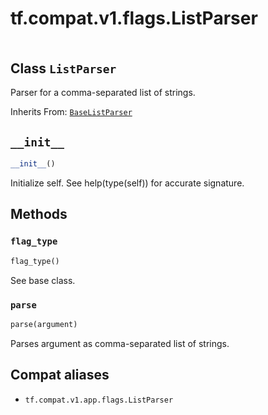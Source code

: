 <div itemscope itemtype="http://developers.google.com/ReferenceObject">
<meta itemprop="name" content="tf.compat.v1.flags.ListParser" />
<meta itemprop="path" content="Stable" />
<meta itemprop="property" content="__init__"/>
<meta itemprop="property" content="flag_type"/>
<meta itemprop="property" content="parse"/>
</div>

# tf.compat.v1.flags.ListParser

<!-- Insert buttons and diff -->

<table class="tfo-notebook-buttons tfo-api" align="left">
</table>



## Class `ListParser`

Parser for a comma-separated list of strings.

Inherits From: [`BaseListParser`](../../../../tf/compat/v1/flags/BaseListParser.md)

<!-- Placeholder for "Used in" -->


<h2 id="__init__"><code>__init__</code></h2>

``` python
__init__()
```

Initialize self.  See help(type(self)) for accurate signature.




## Methods

<h3 id="flag_type"><code>flag_type</code></h3>

``` python
flag_type()
```

See base class.


<h3 id="parse"><code>parse</code></h3>

``` python
parse(argument)
```

Parses argument as comma-separated list of strings.






## Compat aliases

* `tf.compat.v1.app.flags.ListParser`

